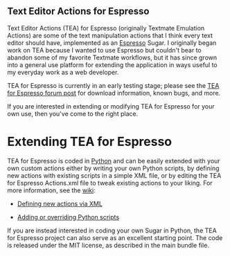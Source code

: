 Text Editor Actions for Espresso
--------------------------------

Text Editor Actions (TEA) for Espresso (originally Textmate Emulation
Actions) are some of the text manipulation actions that
I think every text editor should have, implemented as an [Espresso][1]
Sugar. I originally began work on TEA because I wanted to use Espresso
but couldn't bear to abandon some of my favorite Textmate workflows, but
it has since grown into a general use platform for extending the application
in ways useful to my everyday work as a web developer.

TEA for Espresso is currently in an early testing stage; please see the
[TEA for Espresso forum post][2] for download information, known bugs,
and more.

If you are interested in extending or modifying TEA for Espresso
for your own use, then you've come to the right place.

   [1]: http://macrabbit.com/espresso/
   [2]: http://wiki.macrabbit.com/forums/viewthread/160/

Extending TEA for Espresso
==========================

TEA for Espresso is coded in [Python][3] and can be easily extended with
your own custom actions either by writing your own Python scripts, by defining
new actions with existing scripts in a simple XML file, or by
editing the TEA for Espresso Actions.xml file to tweak existing actions
to your liking.  For more information, see the [wiki][4]:

* [Defining new actions via XML][5]
* [Adding or overriding Python scripts][6]

   [3]: http://python.org/
   [4]: http://wiki.github.com/onecrayon/tea-for-espresso
   [5]: http://wiki.github.com/onecrayon/tea-for-espresso/adding-your-own-actions
   [6]: http://wiki.github.com/onecrayon/tea-for-espresso/adding-or-overriding-python-scripts

If you are instead interested in coding your own
Sugar in Python, the TEA for Espresso project can also serve as an excellent
starting point.  The code is released under the MIT license, as described in
the main bundle file.